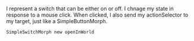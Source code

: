 I represent a switch that can be either on or off.  I chnage my state in response to a mouse click.  When clicked, I also send my actionSelector to my target, just like a SimpleButtonMorph.

	SimpleSwitchMorph new openInWorld